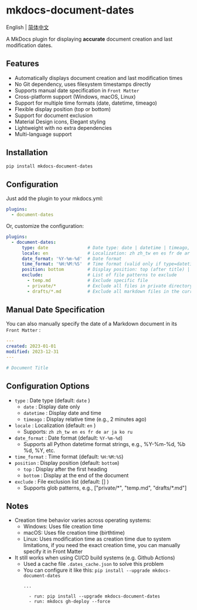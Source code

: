 # mkdocs-document-dates

English | [简体中文](README_zh.md)



A MkDocs plugin for displaying **accurate** document creation and last modification dates.

## Features

- Automatically displays document creation and last modification times
- No Git dependency, uses filesystem timestamps directly
- Supports manual date specification in `Front Matter`
- Cross-platform support (Windows, macOS, Linux)
- Support for multiple time formats (date, datetime, timeago)
- Flexible display position (top or bottom)
- Support for document exclusion
- Material Design icons, Elegant styling
- Lightweight with no extra dependencies
- Multi-language support

## Installation

```bash
pip install mkdocs-document-dates
```

## Configuration

Just add the plugin to your mkdocs.yml:

```yaml
plugins:
  - document-dates
```

Or, customize the configuration:

```yaml
plugins:
  - document-dates:
      type: date               # Date type: date | datetime | timeago, default: date
      locale: en               # Localization: zh zh_tw en es fr de ar ja ko ru, default: en
      date_format: '%Y-%m-%d'  # Date format
      time_format: '%H:%M:%S'  # Time format (valid only if type=datetime)
      position: bottom         # Display position: top (after title) | bottom (end of document), default: bottom
      exclude:                 # List of file patterns to exclude
        - temp.md              # Exclude specific file
        - private/*            # Exclude all files in private directory, including subdirectories
        - drafts/*.md          # Exclude all markdown files in the current directory drafts, but not subdirectories
```

## Manual Date Specification

You can also manually specify the date of a Markdown document in its `Front Matter` :

```yaml
---
created: 2023-01-01
modified: 2023-12-31
---

# Document Title
```



## Configuration Options

- `type` : Date type (default: `date` )
  - `date` : Display date only
  - `datetime` : Display date and time
  - `timeago` : Display relative time (e.g., 2 minutes ago)
- `locale` : Localization (default: `en` )
  - Supports: `zh zh_tw en es fr de ar ja ko ru`
- `date_format` : Date format (default: `%Y-%m-%d`)
  - Supports all Python datetime format strings, e.g., %Y-%m-%d, %b %d, %Y, etc.
- `time_format` : Time format (default: `%H:%M:%S`)
- `position` : Display position (default: `bottom`)
  - `top` : Display after the first heading
  - `bottom` : Display at the end of the document
- `exclude` : File exclusion list (default: [] )
  - Supports glob patterns, e.g., ["private/\*", "temp.md", "drafts/\*.md"]

## Notes

- Creation time behavior varies across operating systems:
  - Windows: Uses file creation time
  - macOS: Uses file creation time (birthtime)
  - Linux: Uses modification time as creation time due to system limitations, if you need the exact creation time, you can manually specify it in Front Matter
- It still works when using CI/CD build systems (e.g. Github Actions)
  - Used a cache file `.dates_cache.json` to solve this problem
  - You can configure it like this: `pip install --upgrade mkdocs-document-dates`
    ```
    ...
    
      - run: pip install --upgrade mkdocs-document-dates
      - run: mkdocs gh-deploy --force
    ```  